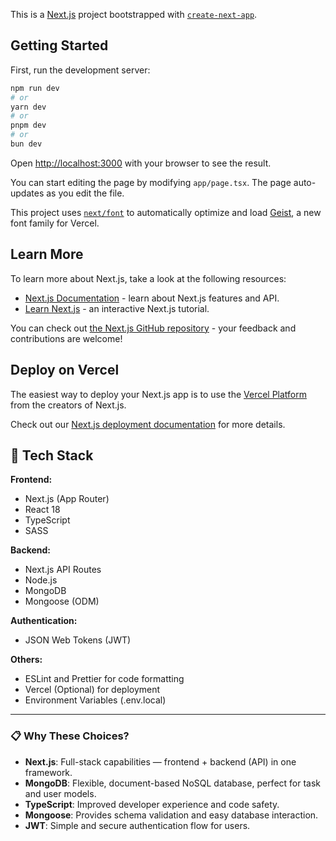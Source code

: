 This is a [Next.js](https://nextjs.org) project bootstrapped with [`create-next-app`](https://nextjs.org/docs/app/api-reference/cli/create-next-app).

## Getting Started

First, run the development server:

```bash
npm run dev
# or
yarn dev
# or
pnpm dev
# or
bun dev
```

Open [http://localhost:3000](http://localhost:3000) with your browser to see the result.

You can start editing the page by modifying `app/page.tsx`. The page auto-updates as you edit the file.

This project uses [`next/font`](https://nextjs.org/docs/app/building-your-application/optimizing/fonts) to automatically optimize and load [Geist](https://vercel.com/font), a new font family for Vercel.

## Learn More

To learn more about Next.js, take a look at the following resources:

- [Next.js Documentation](https://nextjs.org/docs) - learn about Next.js features and API.
- [Learn Next.js](https://nextjs.org/learn) - an interactive Next.js tutorial.

You can check out [the Next.js GitHub repository](https://github.com/vercel/next.js) - your feedback and contributions are welcome!

## Deploy on Vercel

The easiest way to deploy your Next.js app is to use the [Vercel Platform](https://vercel.com/new?utm_medium=default-template&filter=next.js&utm_source=create-next-app&utm_campaign=create-next-app-readme) from the creators of Next.js.

Check out our [Next.js deployment documentation](https://nextjs.org/docs/app/building-your-application/deploying) for more details.

## 🚀 Tech Stack

**Frontend:**
- Next.js (App Router)
- React 18
- TypeScript
- SASS

**Backend:**
- Next.js API Routes
- Node.js
- MongoDB
- Mongoose (ODM)

**Authentication:**
- JSON Web Tokens (JWT)

**Others:**
- ESLint and Prettier for code formatting
- Vercel (Optional) for deployment
- Environment Variables (.env.local)

---

### 📋 Why These Choices?

- **Next.js**: Full-stack capabilities — frontend + backend (API) in one framework.
- **MongoDB**: Flexible, document-based NoSQL database, perfect for task and user models.
- **TypeScript**: Improved developer experience and code safety.
- **Mongoose**: Provides schema validation and easy database interaction.
- **JWT**: Simple and secure authentication flow for users.
